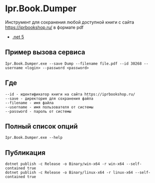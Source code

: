 # Ipr.Book.Dumper
Инструмент для сохранения любой доступной книги с сайта https://iprbookshop.ru/ в формате pdf

* [.net 5](https://dotnet.microsoft.com/download/dotnet/5.0) 

## Пример вызова сервиса
```
Ipr.Book.Dumper.exe --save Dump --filename file.pdf --id 30268 --username <login> --password <password>
```

## Где 
```
--id - идентификатор книги на сайта https://iprbookshop.ru/
--save - директория для сохранения файла
--filename - имя файла
--username - имя пользователя от системы
--password - пароль от системы
```

## Полный список опций 

```
Ipr.Book.Dumper.exe --help
```

## Публикация
```
dotnet publish -c Release -o Binary/win-x64 -r win-x64 --self-contained true
dotnet publish -c Release -o Binary/linux-x64 -r linux-x64 --self-contained true
```
